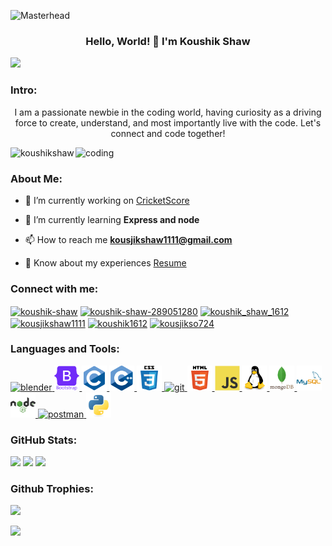 ![Masterhead](https://github.com/user-attachments/assets/811cde9b-6a9f-4ed9-8edf-10c5d3fb03e8)

<h3 align="center"><strong>Hello, World! 👋 I'm Koushik Shaw</strong></h3>
<img src="https://user-images.githubusercontent.com/74038190/212284100-561aa473-3905-4a80-b561-0d28506553ee.gif">

### Intro:

<p align="center">I am a passionate newbie in the coding world, having curiosity as a driving force to create, understand, and most importantly live with the code. Let's connect and code together!</p>
<img align="right" alt="coding" width="400" src="https://user-images.githubusercontent.com/74038190/229223263-cf2e4b07-2615-4f87-9c38-e37600f8381a.gif">
<p align="left"> <img src="https://komarev.com/ghpvc/?username=koushikshaw&label=Profile%20views&color=0e75b6&style=flat" alt="koushikshaw" /> </p>

### About Me:
- 🔭 I’m currently working on [CricketScore](https://github.com/Koushikshaw/CricketScore)

- 🌱 I’m currently learning **Express and node**

- 📫 How to reach me **kousjikshaw1111@gmail.com**

- 📄 Know about my experiences <a href="https://docs.google.com/document/d/1sMbsdjLxGuEzG0vZQsg5b8q1SWMTRodr420M7cjTcyk/edit?tab=t.0">Resume</a>

<h3 align="left">Connect with me:</h3>
<p align="left">
<a href="https://codepen.io/koushik-shaw" target="blank"><img align="center" src="https://raw.githubusercontent.com/rahuldkjain/github-profile-readme-generator/master/src/images/icons/Social/codepen.svg" alt="koushik-shaw" height="30" width="40" /></a>
<a href="https://linkedin.com/in/koushik-shaw-289051280" target="blank"><img align="center" src="https://raw.githubusercontent.com/rahuldkjain/github-profile-readme-generator/master/src/images/icons/Social/linked-in-alt.svg" alt="koushik-shaw-289051280" height="30" width="40" /></a>
<a href="https://instagram.com/koushik_shaw_1612" target="blank"><img align="center" src="https://raw.githubusercontent.com/rahuldkjain/github-profile-readme-generator/master/src/images/icons/Social/instagram.svg" alt="koushik_shaw_1612" height="30" width="40" /></a>
<a href="https://www.hackerrank.com/kousjikshaw1111" target="blank"><img align="center" src="https://raw.githubusercontent.com/rahuldkjain/github-profile-readme-generator/master/src/images/icons/Social/hackerrank.svg" alt="kousjikshaw1111" height="30" width="40" /></a>
<a href="https://www.leetcode.com/koushik1612" target="blank"><img align="center" src="https://raw.githubusercontent.com/rahuldkjain/github-profile-readme-generator/master/src/images/icons/Social/leet-code.svg" alt="koushik1612" height="30" width="40" /></a>
<a href="https://auth.geeksforgeeks.org/user/kousjikso724" target="blank"><img align="center" src="https://raw.githubusercontent.com/rahuldkjain/github-profile-readme-generator/master/src/images/icons/Social/geeks-for-geeks.svg" alt="kousjikso724" height="30" width="40" /></a>
</p>

<h3 align="left">Languages and Tools:</h3>
<p align="left"> <a href="https://www.blender.org/" target="_blank" rel="noreferrer"> <img src="https://download.blender.org/branding/community/blender_community_badge_white.svg" alt="blender" width="40" height="40"/> </a> <a href="https://getbootstrap.com" target="_blank" rel="noreferrer"> <img src="https://raw.githubusercontent.com/devicons/devicon/master/icons/bootstrap/bootstrap-plain-wordmark.svg" alt="bootstrap" width="40" height="40"/> </a> <a href="https://www.cprogramming.com/" target="_blank" rel="noreferrer"> <img src="https://raw.githubusercontent.com/devicons/devicon/master/icons/c/c-original.svg" alt="c" width="40" height="40"/> </a> <a href="https://www.w3schools.com/cpp/" target="_blank" rel="noreferrer"> <img src="https://raw.githubusercontent.com/devicons/devicon/master/icons/cplusplus/cplusplus-original.svg" alt="cplusplus" width="40" height="40"/> </a> <a href="https://www.w3schools.com/css/" target="_blank" rel="noreferrer"> <img src="https://raw.githubusercontent.com/devicons/devicon/master/icons/css3/css3-original-wordmark.svg" alt="css3" width="40" height="40"/> </a> <a href="https://git-scm.com/" target="_blank" rel="noreferrer"> <img src="https://www.vectorlogo.zone/logos/git-scm/git-scm-icon.svg" alt="git" width="40" height="40"/> </a> <a href="https://www.w3.org/html/" target="_blank" rel="noreferrer"> <img src="https://raw.githubusercontent.com/devicons/devicon/master/icons/html5/html5-original-wordmark.svg" alt="html5" width="40" height="40"/> </a> <a href="https://developer.mozilla.org/en-US/docs/Web/JavaScript" target="_blank" rel="noreferrer"> <img src="https://raw.githubusercontent.com/devicons/devicon/master/icons/javascript/javascript-original.svg" alt="javascript" width="40" height="40"/> </a> <a href="https://www.linux.org/" target="_blank" rel="noreferrer"> <img src="https://raw.githubusercontent.com/devicons/devicon/master/icons/linux/linux-original.svg" alt="linux" width="40" height="40"/> </a> <a href="https://www.mongodb.com/" target="_blank" rel="noreferrer"> <img src="https://raw.githubusercontent.com/devicons/devicon/master/icons/mongodb/mongodb-original-wordmark.svg" alt="mongodb" width="40" height="40"/> </a> <a href="https://www.mysql.com/" target="_blank" rel="noreferrer"> <img src="https://raw.githubusercontent.com/devicons/devicon/master/icons/mysql/mysql-original-wordmark.svg" alt="mysql" width="40" height="40"/> </a> <a href="https://nodejs.org" target="_blank" rel="noreferrer"> <img src="https://raw.githubusercontent.com/devicons/devicon/master/icons/nodejs/nodejs-original-wordmark.svg" alt="nodejs" width="40" height="40"/> </a> <a href="https://postman.com" target="_blank" rel="noreferrer"> <img src="https://www.vectorlogo.zone/logos/getpostman/getpostman-icon.svg" alt="postman" width="40" height="40"/> </a> <a href="https://www.python.org" target="_blank" rel="noreferrer"> <img src="https://raw.githubusercontent.com/devicons/devicon/master/icons/python/python-original.svg" alt="python" width="40" height="40"/> </a> </p>

###  GitHub Stats:
![](https://github-readme-stats.vercel.app/api?username=Koushikshaw&theme=monokai&hide_border=false&include_all_commits=true&count_private=true)
![](https://github-readme-streak-stats.herokuapp.com/?user=Koushikshaw&theme=monokai&hide_border=false)
![](https://github-readme-stats.vercel.app/api/top-langs/?username=Koushikshaw&theme=monokai&hide_border=false&include_all_commits=true&count_private=true&layout=compact)

### Github Trophies:
![](https://github-profile-trophy.vercel.app/?username=Koushikshaw&theme=darkhub&no-frame=false&no-bg=false&margin-w=4) 

<img src="https://user-images.githubusercontent.com/74038190/212284100-561aa473-3905-4a80-b561-0d28506553ee.gif">

